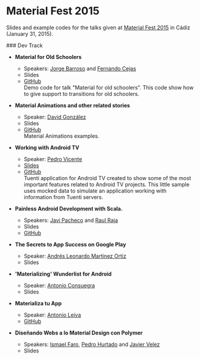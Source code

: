 # Material Fest 2015

Slides and example codes for the talks given at [Material Fest 2015][1] in Cádiz (January 31, 2015).

### Dev Track

* **Material for Old Schoolers**
  * Speakers: [Jorge Barroso][2] and [Fernando Cejas][3]
  * Slides
  * [GitHub](https://github.com/flipper83/transition-old-school)  
  Demo code for talk "Material for old schoolers". This code show how to give support to transitions for old schoolers.

* **Material Animations and other related stories**
  * Speaker: [David González][4]
  * Slides
  * [GitHub](https://github.com/malmstein/MaterialAnimations)  
  Material Animations examples.

* **Working with Android TV**
  * Speaker: [Pedro Vicente][5]
  * [Slides](http://www.slideshare.net/PedroVicenteGmezSnch/working-with-android-tv-english)
  * [GitHub](https://github.com/pedrovgs/TuentiTV)  
  Tuenti application for Android TV created to show some of the most important features related to Android TV projects. This little sample uses mocked data to simulate an application working with information from Tuenti servers. 

* **Painless Android Development with Scala.**
  * Speakers: [Javi Pacheco][6] and [Raul Raja][7]
   * Slides
   * [GitHub](http://47deg.github.io/translate-bubble-android/)

* **The Secrets to App Success on Google Play**
  * Speaker: [Andrés Leonardo Martinez Ortiz][8]
  * Slides

* **'Materializing' Wunderlist for Android**
  * Speaker: [Antonio Consuegra][9]
  * Slides

* **Materializa tu App**
  * Speaker: [Antonio Leiva][10]
  * [GitHub](https://github.com/antoniolg/MaterializeYourApp)

* **Diseñando Webs a lo Material Design con Polymer**
  * Speakers: [Ismael Faro][11], [Pedro Hurtado][12] and [Javier Velez][13]
  * Slides

[1]: http://materialfest.com/
[2]: https://twitter.com/flipper83
[3]: https://twitter.com/fernando_cejas
[4]: https://twitter.com/dggonzalez
[5]: https://twitter.com/pedro_g_s
[6]: https://twitter.com/javielinux
[7]: https://twitter.com/raulraja
[8]: https://twitter.com/davilagrau
[9]: https://twitter.com/aconsuegra
[10]: https://twitter.com/lime_cl
[11]: https://twitter.com/ismaelfaro
[12]: https://twitter.com/_PedroHurtado
[13]: https://twitter.com/javiervelezreye
